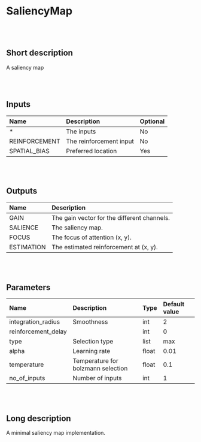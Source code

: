 # SaliencyMap


<br><br>
## Short description

A saliency map

<br><br>

## Inputs

|Name|Description|Optional|
|:----|:-----------|:-------|
|*|The inputs|No|
|REINFORCEMENT|The reinforcement input|No|
|SPATIAL_BIAS|Preferred location|Yes|

<br><br>

## Outputs

|Name|Description|
|:----|:-----------|
|GAIN|The gain vector for the different channels.|
|SALIENCE|The saliency map.|
|FOCUS|The focus of attention (x, y).|
|ESTIMATION|The estimated reinforcement at (x, y).|

<br><br>

## Parameters

|Name|Description|Type|Default value|
|:----|:-----------|:----|:-------------|
|integration_radius|Smoothness|int|2|
|reinforcement_delay||int|0|
|type|Selection type|list|max|
|alpha|Learning rate|float|0.01|
|temperature|Temperature for bolzmann selection|float|0.1|
|no_of_inputs|Number of inputs|int|1|

<br><br>
## Long description
A minimal saliency map implementation.